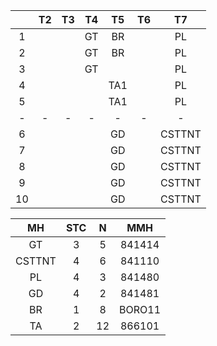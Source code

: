|     | T2  | T3  | T4  | T5  | T6  |   T7   |
|:---:|:---:|:---:|:---:|:---:|:---:|:------:|
|  1  |     |     | GT  | BR  |     |   PL   |
|  2  |     |     | GT  | BR  |     |   PL   |
|  3  |     |     | GT  |     |     |   PL   |
|  4  |     |     |     | TA1 |     |   PL   |
|  5  |     |     |     | TA1 |     |   PL   |
|  -  |  -  |  -  |  -  |  -  |  -  |   -    | 
|  6  |     |     |     | GD  |     | CSTTNT |
|  7  |     |     |     | GD  |     | CSTTNT |
|  8  |     |     |     | GD  |     | CSTTNT |
|  9  |     |     |     | GD  |     | CSTTNT |
| 10  |     |     |     | GD  |     | CSTTNT |

|   MH   | STC |  N  |  MMH   |
|:------:|:---:|:---:|:------:|
|   GT   |  3  |  5  | 841414 |
| CSTTNT |  4  |  6  | 841110 |
|   PL   |  4  |  3  | 841480 |
|   GD   |  4  |  2  | 841481 |
|   BR   |  1  |  8  | BORO11 |
|   TA   |  2  | 12  | 866101 |


